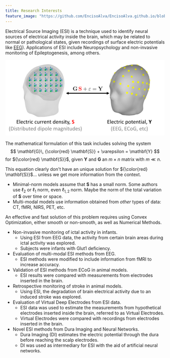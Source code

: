 ```yaml
---
title: Research Interests
feature_image: "https://github.com/EncisoAlva/EncisoAlva.github.io/blob/main/img/banner_tulip.jpg?raw=true"
---
```


Electrical Source Imaging (ESI) is a technique used to identify neural sources of electrical activity inside the brain, which may be related to normal or pathological states, given recordings of surface electric potentials like [EEG](https://en.wikipedia.org/wiki/Electroencephalography)). 
Applications of ESI include Neuropsychology and non-invasive monitoring of Epileptogenesis, among others.

![Inverse problem of Electric Source Imaging, simplified.](https://github.com/EncisoAlva/EncisoAlva.github.io/blob/main/img/InverseProblemESI.png?raw=true)

The mathematical formulation of this task includes solving the system 
$$ \mathbf{G}\, {\color{red} \mathbf{S}} + \varepsilon = \mathbf{Y} $$
for ${\color{red} \mathbf{S}}$, given $\mathbf{Y}$ and $\mathbf{G}$ an $m\times n$ matrix with $m\ll n$. 

This equation clearly don't have an unique solution for ${\color{red} \mathbf{S}}$... unless we get more information from the context.
* Minimal-norm models assume that ${\mathbf{S}}$ has a small norm. Some authors use $\ell_2$ or $\ell_1$ norm, even $\ell_{1,2}$ norm. Maybe the norm of the total variation of ${\mathbf{S}}$ over time or space.
* Multi-modal models use information obtained from _other_ types of data: CT, fMRI, NIRS, PET, etc.

An effective and fast solution of this problem requires using Convex Optimization, either smooth or non-smooth, as well as Numerical Methods.

* Non-invasive monitoring of ictal activity in infants.
  * Using ESI from EEG data, the activity from certain brain areas during ictal activity was explored. 
  * Subjects were infants with Glut1 deficiency.
* Evaluation of multi-modal ESI methods from EEG.
  * ESI methods were modified to include information from fMRI to increase accuracy.
* Validation of ESI methods from ECoG in animal models.
  * ESI results were compared with measurements from electrodes inserted in the brain.
* Retrospective monitoring of stroke in animal models.
  * Using ESI, the degradation of brain electrical activity due to an induced stroke was explored.
* Evaluation of Virtual Deep Electrodes from ESI data.
  * ESI data was used to estimate the measurements from hypothetical electrodes inserted inside the brain, referred to as Virtual Electrodes.
  * Virtual Electrodes were compared with recordings from electrodes inserted in the brain.
* Novel ESI methods from Dura Imaging and Neural Networks.
  * Dura Imaging (DI) estimates the electric potential through the dura before reaching the scalp electrodes. 
  * DI was used as intermediary for ESI with the aid of artificial neural networks.

